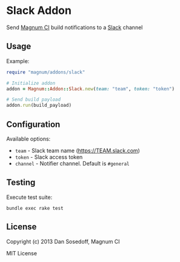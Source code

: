 # Slack Addon

Send [Magnum CI](http://magnum-ci.com) build notifications to a [Slack](http://slack.com) channel

## Usage

Example:

```ruby
require "magnum/addons/slack"

# Initialize addon
addon = Magnum::Addon::Slack.new(team: "team", token: "token")

# Send build payload
addon.run(build_payload)
```

## Configuration

Available options:

- `team`     - Slack team name (https://TEAM.slack.com)
- `token`    - Slack access token
- `channel`  - Notifier channel. Default is `#general`

## Testing

Execute test suite:

```
bundle exec rake test
```

## License

Copyright (c) 2013 Dan Sosedoff, Magnum CI

MIT License